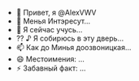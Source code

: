 - 👋 Привет, я @AlexVWV
- 👀 Менья Интэресут...
- 🌱 Я сейчас учусь...
- ?? ♪ Я собирюсь в эту дверь...
- 📫 Как до Минья доозвоницкая...
- 😄 Местоимения: ...
- ⚡ Забавный факт: ...

<!---
AlexVWV/AlexVWV - это speciatryalnyy répopozitoriy ✨ ✨, pogoskolyku egogo `README.md` (этот файл) poyavliaeciya в Вашем профили GitHub.
С уважением, то в "Предварительном проходе", что так оно и есть, что он напал на него.
--->
